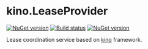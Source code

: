 # kino.LeaseProvider

[![NuGet version](https://badge.fury.io/nu/kino.LeaseProvider.svg)](https://badge.fury.io/nu/kino.LeaseProvider)
[![Build status](https://ci.appveyor.com/api/projects/status/7f8hr4a6hyq55jco?svg=true)](https://ci.appveyor.com/project/iiwaasnet/kino-leaseprovider)
[![NuGet version](https://badge.fury.io/nu/kino.LeaseProvider.svg)](https://badge.fury.io/nu/kino.LeaseProvider)


Lease coordination service based on [kino](https://github.com/iiwaasnet/kino) framework.
